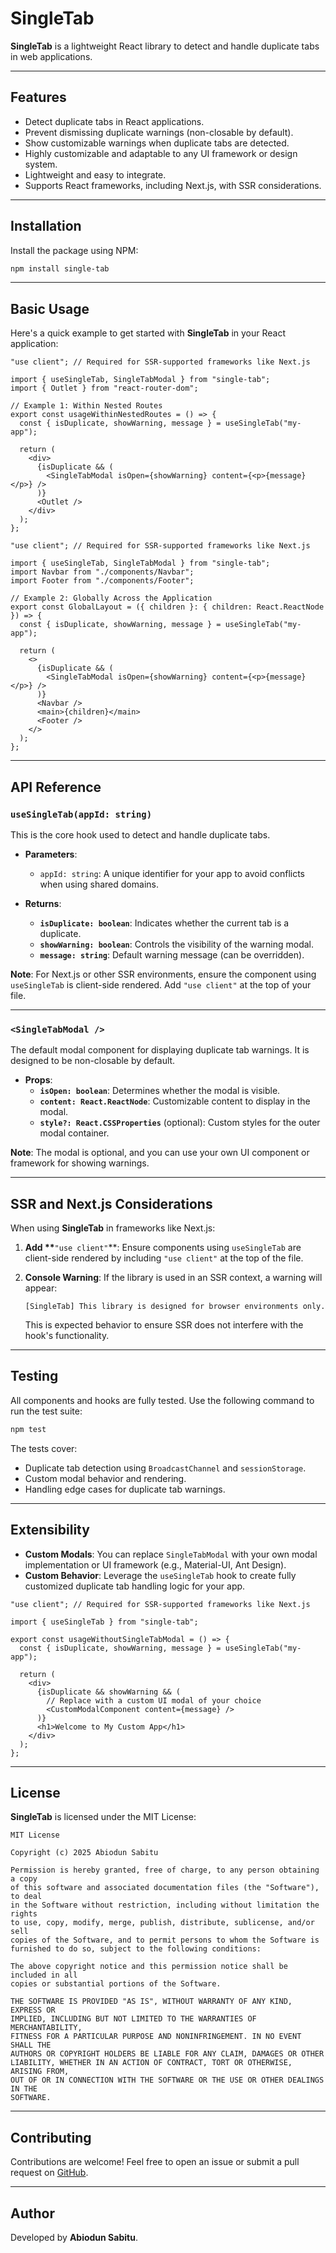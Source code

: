 # SingleTab

**SingleTab** is a lightweight React library to detect and handle duplicate tabs in web applications.

---

## Features

- Detect duplicate tabs in React applications.
- Prevent dismissing duplicate warnings (non-closable by default).
- Show customizable warnings when duplicate tabs are detected.
- Highly customizable and adaptable to any UI framework or design system.
- Lightweight and easy to integrate.
- Supports React frameworks, including Next.js, with SSR considerations.

---

## Installation

Install the package using NPM:

```bash
npm install single-tab
```

---

## Basic Usage

Here's a quick example to get started with **SingleTab** in your React application:

```tsx
"use client"; // Required for SSR-supported frameworks like Next.js

import { useSingleTab, SingleTabModal } from "single-tab";
import { Outlet } from "react-router-dom";

// Example 1: Within Nested Routes
export const usageWithinNestedRoutes = () => {
  const { isDuplicate, showWarning, message } = useSingleTab("my-app");

  return (
    <div>
      {isDuplicate && (
        <SingleTabModal isOpen={showWarning} content={<p>{message}</p>} />
      )}
      <Outlet />
    </div>
  );
};
```

```tsx
"use client"; // Required for SSR-supported frameworks like Next.js

import { useSingleTab, SingleTabModal } from "single-tab";
import Navbar from "./components/Navbar";
import Footer from "./components/Footer";

// Example 2: Globally Across the Application
export const GlobalLayout = ({ children }: { children: React.ReactNode }) => {
  const { isDuplicate, showWarning, message } = useSingleTab("my-app");

  return (
    <>
      {isDuplicate && (
        <SingleTabModal isOpen={showWarning} content={<p>{message}</p>} />
      )}
      <Navbar />
      <main>{children}</main>
      <Footer />
    </>
  );
};
```

---

## API Reference

### `useSingleTab(appId: string)`

This is the core hook used to detect and handle duplicate tabs.

- **Parameters**:

  - `appId: string`: A unique identifier for your app to avoid conflicts when using shared domains.

- **Returns**:

  - **`isDuplicate: boolean`**: Indicates whether the current tab is a duplicate.
  - **`showWarning: boolean`**: Controls the visibility of the warning modal.
  - **`message: string`**: Default warning message (can be overridden).

**Note**: For Next.js or other SSR environments, ensure the component using `useSingleTab` is client-side rendered. Add `"use client"` at the top of your file.

---

### `<SingleTabModal />`

The default modal component for displaying duplicate tab warnings. It is designed to be non-closable by default.

- **Props**:
  - **`isOpen: boolean`**: Determines whether the modal is visible.
  - **`content: React.ReactNode`**: Customizable content to display in the modal.
  - **`style?: React.CSSProperties`** (optional): Custom styles for the outer modal container.

**Note**: The modal is optional, and you can use your own UI component or framework for showing warnings.

---

## SSR and Next.js Considerations

When using **SingleTab** in frameworks like Next.js:

1. **Add \*\***`"use client"`\*\*: Ensure components using `useSingleTab` are client-side rendered by including `"use client"` at the top of the file.

2. **Console Warning**: If the library is used in an SSR context, a warning will appear:

   ```
   [SingleTab] This library is designed for browser environments only.
   ```

   This is expected behavior to ensure SSR does not interfere with the hook's functionality.

---

## Testing

All components and hooks are fully tested. Use the following command to run the test suite:

```bash
npm test
```

The tests cover:

- Duplicate tab detection using `BroadcastChannel` and `sessionStorage`.
- Custom modal behavior and rendering.
- Handling edge cases for duplicate tab warnings.

---

## Extensibility

- **Custom Modals**: You can replace `SingleTabModal` with your own modal implementation or UI framework (e.g., Material-UI, Ant Design).
- **Custom Behavior**: Leverage the `useSingleTab` hook to create fully customized duplicate tab handling logic for your app.

```tsx
"use client"; // Required for SSR-supported frameworks like Next.js

import { useSingleTab } from "single-tab";

export const usageWithoutSingleTabModal = () => {
  const { isDuplicate, showWarning, message } = useSingleTab("my-app");

  return (
    <div>
      {isDuplicate && showWarning && (
        // Replace with a custom UI modal of your choice
        <CustomModalComponent content={message} />
      )}
      <h1>Welcome to My Custom App</h1>
    </div>
  );
};
```

---

## License

**SingleTab** is licensed under the MIT License:

```
MIT License

Copyright (c) 2025 Abiodun Sabitu

Permission is hereby granted, free of charge, to any person obtaining a copy
of this software and associated documentation files (the "Software"), to deal
in the Software without restriction, including without limitation the rights
to use, copy, modify, merge, publish, distribute, sublicense, and/or sell
copies of the Software, and to permit persons to whom the Software is
furnished to do so, subject to the following conditions:

The above copyright notice and this permission notice shall be included in all
copies or substantial portions of the Software.

THE SOFTWARE IS PROVIDED "AS IS", WITHOUT WARRANTY OF ANY KIND, EXPRESS OR
IMPLIED, INCLUDING BUT NOT LIMITED TO THE WARRANTIES OF MERCHANTABILITY,
FITNESS FOR A PARTICULAR PURPOSE AND NONINFRINGEMENT. IN NO EVENT SHALL THE
AUTHORS OR COPYRIGHT HOLDERS BE LIABLE FOR ANY CLAIM, DAMAGES OR OTHER
LIABILITY, WHETHER IN AN ACTION OF CONTRACT, TORT OR OTHERWISE, ARISING FROM,
OUT OF OR IN CONNECTION WITH THE SOFTWARE OR THE USE OR OTHER DEALINGS IN THE
SOFTWARE.
```

---

## Contributing

Contributions are welcome! Feel free to open an issue or submit a pull request on [GitHub](https://github.com/Abiodun-Sabitu/single-tab).

---

## Author

Developed by **Abiodun Sabitu**.
